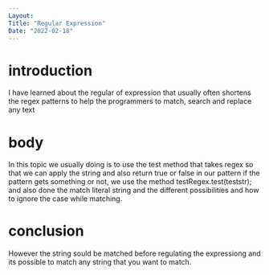 ```yaml
---
Layout:
Title: "Regular Expression"
Date: "2022-02-18"
---
```

# introduction

I have learned about the regular of expression that usually often shortens the regex patterns to help the programmers to match, search and replace any text 

# body

In this topic we usually doing is to use the test method that takes regex so that we can apply the string and also return  true or false in our pattern if the pattern gets something or not, we use the method testRegex.test(teststr); and also done  the match literal string and the different possibilities and how to ignore the case while matching. 

# conclusion 

However the string sould be matched before regulating the expressiong and its possible to match any string that you want to match.
